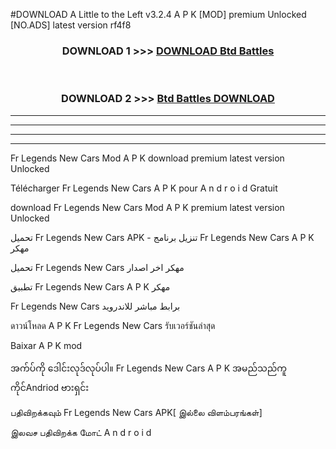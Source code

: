 #DOWNLOAD A Little to the Left v3.2.4 A P K [MOD] premium Unlocked [NO.ADS] latest version rf4f8 



<div align="center">

<h3>DOWNLOAD 1 >>> <a href="https://getmod1.web.app/?judule=Btd Battles">DOWNLOAD Btd Battles</a></h3><br>

<h3>DOWNLOAD 2 >>> <a href="https://getmod1.web.app/?judule=Btd Battles">Btd Battles DOWNLOAD </a></h3>

</div>


----------------------------------------------------------

----------------------------------------------------------

----------------------------------------------------------

----------------------------------------------------------


Fr Legends New Cars  Mod A P K download premium latest version Unlocked

Télécharger  Fr Legends New Cars  A P K pour A n d r o i d Gratuit

download Fr Legends New Cars  Mod A P K premium latest version Unlocked

تحميل Fr Legends New Cars  APK - تنزيل برنامج Fr Legends New Cars  A P K مهكر

تحميل Fr Legends New Cars  مهكر اخر اصدار

تطبيق Fr Legends New Cars  A P K مهكر

Fr Legends New Cars  برابط مباشر للاندرويد

ดาวน์โหลด A P K Fr Legends New Cars  รับเวอร์ชันล่าสุด

Baixar A P K mod

အက်ပ်ကို ဒေါင်းလုဒ်လုပ်ပါ။ Fr Legends New Cars  A P K အမည်သည်ကူကိုင်Andriod ဗားရှင်း

பதிவிறக்கவும் Fr Legends New Cars  APK[ இல்லை விளம்பரங்கள்] 
 
இலவச பதிவிறக்க மோட் A n d r o i d



